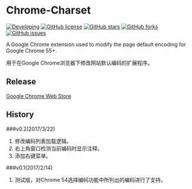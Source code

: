 # Chrome-Charset
[![Developing](https://img.shields.io/badge/Chrome--Charset-developing-yellow.svg)](https://github.com/jinliming2/Chrome-Charset)
[![GitHub license](https://img.shields.io/badge/license-MIT-blue.svg)](https://raw.githubusercontent.com/jinliming2/Chrome-Charset/master/LICENSE)
[![GitHub stars](https://img.shields.io/github/stars/jinliming2/Chrome-Charset.svg)](https://github.com/jinliming2/Chrome-Charset/stargazers)
[![GitHub forks](https://img.shields.io/github/forks/jinliming2/Chrome-Charset.svg)](https://github.com/jinliming2/Chrome-Charset/network)
[![GitHub issues](https://img.shields.io/github/issues/jinliming2/Chrome-Charset.svg)](https://github.com/jinliming2/Chrome-Charset/issues)

A Google Chrome extension used to modify the page default encoding for Google Chrome 55+.

用于在Google Chrome浏览器下修改网站默认编码的扩展程序。

## Release
[Google Chrome Web Store](https://chrome.google.com/webstore/detail/oenllhgkiiljibhfagbfogdbchhdchml)

## History
###v0.2(2017/3/22)
1. 修改编码列表加载逻辑。
2. 右上角窗口检测当前编码时显示注释。
3. 添加右键菜单。

###v0.1(2017/2/14)
1. 测试版，对Chrome 54选择编码功能中所列出的编码进行了支持。
